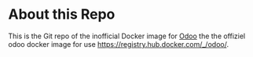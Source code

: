 About this Repo
======

This is the Git repo of the inofficial Docker image for [Odoo](https://registry.hub.docker.com/patsys/odoo/) the the offiziel odoo docker image for use https://registry.hub.docker.com/_/odoo/.

